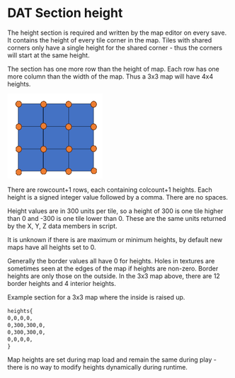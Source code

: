 # DAT Section height
The height section is required and written by the map editor on every save. It contains the height of every tile corner in the map. Tiles with shared corners only have a single height for the shared corner - thus the corners will start at the same height.

The section has one more row than the height of map. Each row has one more column than the width of the map. Thus a 3x3 map will have 4x4 heights.

![Example 3x3 map heights](../_media/MMHeightPointsTrans.png "Example 3x3 map heights")

There are rowcount+1 rows, each containing colcount+1 heights. Each height is a signed integer value followed by a comma. There are no spaces.

Height values are in 300 units per tile, so a height of 300 is one tile higher than 0 and -300 is one tile lower than 0. These are the same units returned by the X, Y, Z data members in script.

It is unknown if there is are maximum or minimum heights, by default new maps have all heights set to 0.

Generally the border values all have 0 for heights. Holes in textures are sometimes seen at the edges of the map if heights are non-zero. Border heights are only those on the outside. In the 3x3 map above, there are 12 border heights and 4 interior heights.

Example section for a 3x3 map where the inside is raised up.

```mms
heights{
0,0,0,0,
0,300,300,0,
0,300,300,0,
0,0,0,0,
}
```

Map heights are set during map load and remain the same during play - there is no way to modify heights dynamically during runtime.